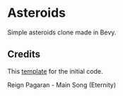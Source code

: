 # Asteroids

Simple asteroids clone made in Bevy.

## Credits

This [template](https://github.com/TheBevyFlock/bevy_new_2d/) for the initial code.

Reign Pagaran - Main Song (Eternity)
